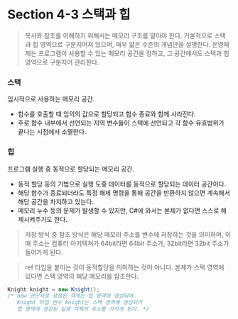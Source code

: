 # Section 4-3 스택과 힙

> 복사와 참조를 이해하기 위해서는 메모리 구조를 알아야 한다. 
> 기본적으로 스택과 힙 영역으로 구분지어져 있으며, 매우 얇은 수준의 개념만을 설명한다.
> 운영체제는 프로그램이 사용할 수 있는 메모리 공간을 정하고, 그 공간에서도 스택과 힙 영역으로 구분지어 관리한다.

### 스택
임시적으로 사용하는 메모리 공간.
- 함수를 호출할 때 임의의 값으로 할당되고 함수 종료와 함께 사라진다.
- 주로 함수 내부에서 선언되는 지역 변수들이 스택에 선언되고 각 함수 유효범위가 끝나는 시점에서 소멸한다.

### 힙 
프로그램 실행 중 동적으로 할당되는 메모리 공간.
- 동적 할당 등의 기법으로 실행 도중 데이터를 동적으로 할당되는 데이터 공간이다.
- 해당 함수가 종료되더라도 특정 해제 명령을 통해 공간을 반환하지 않으면 계속해서 해당 공간을 차지하고 있는다.
- 메모리 누수 등의 문제가 발생할 수 있지만, C#에 와서는 본체가 없다면 스스로 해제시켜주기도 한다.

> 저장 방식 중 참조 방식은 해당 메모리 주소를 변수에 저장하는 것을 의미하며, 이 때 주소는 컴퓨터 아키텍쳐가 64bit라면 64bit 주소가, 32bit라면 32bit 주소가 들어가게 된다.

> ref 타입을 붙이는 것이 동적할당을 의미하는 것이 아니다. 본체가 스택 영역에 있다면 스택 영역의 해당 메모리를 참조한다.

```C#
Knight knight = new Knight();
/* new 연산자로 생성된 객체는 힙 영역에 생성되며
   Knight 타입 변수 knight는 스택 영역에 생성되어 
   힙 영역에 생성된 실제 객체의 주소를 가지게 된다. */
```